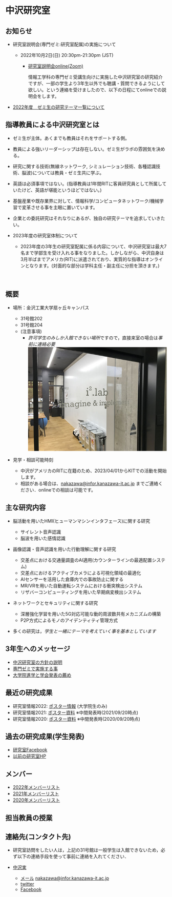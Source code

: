 # 中沢研究室

## お知らせ
<!-- - [2021年度の4年生の発表テーマ一覧について](2021thesis_B.md) -->
- 研究室説明会(専門ゼミ:研究室配属)の実施について
  - 2022年10月2日(日) 20:30pm-21:30pm (JST)
    - [研究室説明会online(Zoom)](https://rit.zoom.us/j/95294825966) 

       情報工学科の専門ゼミ受講生向けに実施した中沢研究室の研究紹介ですが、一部の学生より3年生以外でも聴講・質問できるようにして欲しい。という連絡を受けましたので、以下の日程にてonlineでの説明会をします。



- [2022年度　ゼミ生の研究テーマ一覧について](2022thesis_all.md)

## 指導教員による中沢研究室とは
- ゼミ生が主体。あくまでも教員はそれをサポートする側。
- 教員による強いリーダーシップは存在しない。ゼミ生がラボの雰囲気を決める。
- 研究に関する技術(無線ネットワーク, シミュレーション技術、各種認識技術、脳波)については教員・ゼミ生共に学ぶ。
- 英語は必須事項ではない。(指導教員は1年間RITに客員研究員として所属していたけど、英語が堪能というほどではない。)
- 基盤産業や既存業界に対して、情報科学/コンピュータネットワーク/機械学習で変革させる事を主眼に置いています。
- 企業との委託研究はそれなりにあるが、独自の研究テーマを追求していきたい。

- 2023年度の研究室体制について

  - 2023年度の3年生の研究室配属に係る内容について、中沢研究室は最大7名まで学部生を受け入れる事をなりました。しかしながら、中沢自身は3月半ばまでアメリカ(RIT)に派遣されており、実質的な指導はオンラインとなります。(対面的な部分は学科主任・副主任に分担を頂きます。) 

<!--
## 指導教員による中沢研究室とは
- 自由奔放な発想から、魔法使いのように、未来性のあるプロダクツを創出する。企業/自治体との共同研究を行いつつも、独自の路線を常に持っている研究室。主たる内容はさまざまですが、基盤産業や既存業界を情報科学/コンピュータネットワーク/機械学習で変革させる事を主眼に置いています。
- 情報科学を中心とした教員に加えて、デザインシンキング・組み込みシステムの専門的な知識とスキルを有する教員や[RIT(ロチェスター工科大学)](https://www.rit.edu/)をはじめとする海外の大学とも共同して学生の指導を行っている事が特徴です。
-->

　
　
## 概要
- 場所：金沢工業大学扇ヶ丘キャンパス 
  - 31号館202
  - 31号館204
  - (注意事項)
     - *許可学生のみしか入館できない場所*ですので，直接来室の場合は*事前に連絡必要*
![31-202正面](./images/IMG_9896.JPG)

- 見学・相談可能時刻
  - 中沢がアメリカのRITに在籍のため、2023/04/01からKITでの活動を開始します。
  - 相談がある場合は、nakazawa@infor.kanazawa-it.ac.jp までご連絡ください．onlineでの相談は可能です。

## 主な研究内容
- 脳活動を用いたHMI(ヒューマンマシンインタフェース)に関する研究
  - サイレント音声認識
  - 脳波を用いた感情認識
- 画像認識・音声認識を用いた行動理解に関する研究
  - 交差点における交通量調査のAI適用(カウンターラインの最適配置システム)
  - 交差点におけるアクティブカメラによる可視化領域の最適化
  - AIセンサーを活用した倉庫内での事故防止に関する
  - MR/VRを用いた自動運転システムにおける衝突検出システム
  - リザバーコンピューティングを用いた早期病変検出システム
- ネットワークとセキュリティに関する研究
  - 深層強化学習を用いた5G対応可能な動的周波数共有メカニズムの構築
  - P2P方式によるモノのアイデンティティ管理方式

- 多くの研究は，*学生と一緒にテーマを考えていく事を基本としています*

## 3年生へのメッセージ
- [中沢研究室の方針の説明](message.md)
- [専門ゼミで実施する事](zeminar.md)
- [大学院進学と学会発表の薦め](graduateschool.md)

## 最近の研究成果
- 研究室情報2022: [ポスター情報](2022thesis_all.md) (大学院生のみ)
- 研究室情報2021: [ポスター資料](midterm2021.md) ※中間発表時(2021/09/20時点)
- 研究室情報2020: [ポスター資料](midterm.md) ※中間発表時(2020/09/20時点)


## 過去の研究成果(学生発表)
- [研究室Facebook](https://www.facebook.com/nakalab/)
- [以前の研究室HP](https://www.kitnet.org/laboratory/)

## メンバー
- [2022年メンバーリスト](member2022.md)
- [2021年メンバーリスト](member2021.md)
- [2020年メンバーリスト](member2020.md)


## 担当教員の授業
<!--
- 分散システム(3年前期)
- 情報工学専門実験演習A(ネットワーク演習)(3年前期後期)
- 情報工学応用(4年次前期)
- IoT特論(大学院後期)
- グローバルイノベーション統合特論(大学院夏季)
-->

## 連絡先(コンタクト先)

- 研究室訪問をしたい人は，上記の31号館は一般学生は入館できないため，必ず以下の連絡手段を使って事前に連絡を入れてください．

- [中沢実](https://researchmap.jp/read0051201)
  - [メール](mailto:nakazawa@infor.kanazawa-it.ac.jp) nakazawa@infor.kanazawa-it.ac.jp
  - [twitter](https://twitter.com/nakazawa)
  - [Facebook](https://www.facebook.com/minoru.nakazawa.kit)
  